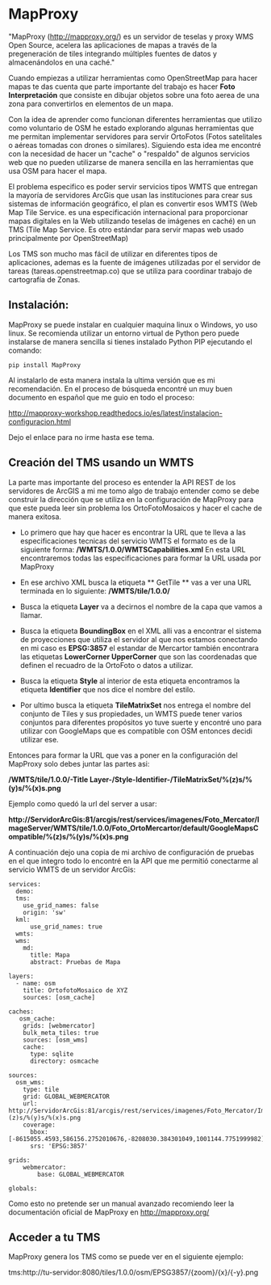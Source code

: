 # MapProxy

"MapProxy (http://mapproxy.org/) es un servidor de teselas y proxy WMS Open Source, acelera las aplicaciones de mapas a través de la pregeneración de tiles integrando múltiples fuentes de datos y almacenándolos en una caché."

Cuando empiezas a utilizar herramientas como OpenStreetMap para hacer mapas te das cuenta que parte importante del trabajo es hacer **Foto Interpretación** que consiste en dibujar objetos sobre una foto aerea de una zona para convertirlos en elementos de un mapa.

Con la idea de aprender como funcionan diferentes herramientas que utilizo como voluntario de OSM he estado explorando algunas herramientas que me permitan implementar servidores para servir OrtoFotos (Fotos satelitales o aéreas tomadas con drones o similares). Siguiendo esta idea me encontré con la necesidad de hacer un "cache" o "respaldo" de algunos servicios web que no pueden utilizarse de manera sencilla en las herramientas que usa OSM para hacer el mapa.

El problema especifico es poder servir servicios tipos WMTS que entregan la mayoría de servidores ArcGis que usan las instituciones para crear sus sistemas de información geográfico, el plan es convertir esos WMTS (Web Map Tile Service. es una especificación internacional para proporcionar mapas digitales en la Web utilizando teselas de imágenes en caché) en un TMS (Tile Map Service. Es otro estándar para servir mapas web usado principalmente por OpenStreetMap)

Los TMS son mucho mas fácil de utilizar en diferentes tipos de aplicaciones, ademas es la fuente de imágenes utilizadas por el servidor de tareas (tareas.openstreetmap.co) que se utiliza para coordinar trabajo de cartografía de Zonas.

## Instalación:

MapProxy se puede instalar en cualquier maquina linux o Windows, yo uso linux. Se recomienda utilizar un entorno virtual de Python pero puede instalarse de manera sencilla si tienes instalado Python PIP ejecutando el comando:

`pip install MapProxy` 

Al instalarlo de esta manera instala la ultima versión que es mi recomendación. 
En el proceso de búsqueda encontré un muy buen documento en español que me guio en todo el proceso:

http://mapproxy-workshop.readthedocs.io/es/latest/instalacion-configuracion.html

Dejo el enlace para no irme hasta ese tema.


## Creación del TMS usando un WMTS

La parte mas importante del proceso es entender la API REST de los servidores de ArcGIS a mi me tomo algo de trabajo entender como se debe construir la dirección que se utiliza en la configuración de MapProxy para que este pueda leer sin problema los OrtoFotoMosaicos y hacer el cache de manera exitosa. 

- Lo primero que hay que hacer es encontrar la URL que te lleva a las especificaciones tecnicas del servicio WMTS el formato es de la siguiente forma: **/WMTS/1.0.0/WMTSCapabilities.xml** 
En esta URL encontraremos todas las especificaciones para formar la URL usada por MapProxy

- En ese archivo XML busca la etiqueta ** GetTile ** vas a ver una URL terminada en lo siguiente: **/WMTS/tile/1.0.0/**

- Busca la etiqueta **Layer** va a decirnos el nombre de la capa que vamos a llamar.

- Busca la etiqueta **BoundingBox** en el XML alli vas a encontrar el sistema de proyecciones que utiliza el servidor al que nos estamos conectando en mi caso es **EPSG:3857** el estandar de Mercartor también encontrara las etiquetas **LowerCorner UpperCorner** que son las coordenadas que definen el recuadro de la OrtoFoto o datos a utilizar.

- Busca la etiqueta **Style** al interior de esta etiqueta encontramos la etiqueta **Identifier** que nos dice el nombre del estilo.

- Por ultimo busca la etiqueta **TileMatrixSet** nos entrega el nombre del conjunto de Tiles y sus propiedades, un WMTS puede tener varios conjuntos para diferentes propósitos yo tuve suerte y encontré uno para utilizar con GoogleMaps que es compatible con OSM entonces decidi utilizar ese.

Entonces para formar la URL que vas a poner en la configuración del MapProxy solo debes juntar las partes asi:

**/WMTS/tile/1.0.0/-Title Layer-/Style-Identifier-/TileMatrixSet/%(z)s/%(y)s/%(x)s.png**

Ejemplo como quedó la url del server a usar:

**http://ServidorArcGis:81/arcgis/rest/services/imagenes/Foto_Mercator/ImageServer/WMTS/tile/1.0.0/Foto_OrtoMercartor/default/GoogleMapsCompatible/%(z)s/%(y)s/%(x)s.png**

A continuación dejo una copia de mi archivo de configuración de pruebas en el que integro todo lo encontré en la API que me permitió conectarme al servicio WMTS de un servidor ArcGis:

```
services:
  demo:
  tms:
    use_grid_names: false
    origin: 'sw'
  kml:
      use_grid_names: true
  wmts:
  wms:
    md:
      title: Mapa
      abstract: Pruebas de Mapa

layers:
  - name: osm
    title: OrtofotoMosaico de XYZ
    sources: [osm_cache]

caches:
   osm_cache:
    grids: [webmercator]
    bulk_meta_tiles: true
    sources: [osm_wms]
    cache:
      type: sqlite
      directory: osmcache

sources:
  osm_wms:
    type: tile
    grid: GLOBAL_WEBMERCATOR
    url: http://ServidorArcGis:81/arcgis/rest/services/imagenes/Foto_Mercator/ImageServer/WMTS/tile/1.0.0/Foto_OrtoMercartor/default/GoogleMapsCompatible/%(z)s/%(y)s/%(x)s.png
    coverage:
      bbox: [-8615055.4593,586156.2752010676,-8208030.384301049,1001144.7751999982]
      srs: 'EPSG:3857'

grids:
    webmercator:
        base: GLOBAL_WEBMERCATOR

globals:

```

Como esto no pretende ser un manual avanzado recomiendo leer la documentación oficial de MapProxy en http://mapproxy.org/

## Acceder a tu TMS

MapProxy genera los TMS como se puede ver en el siguiente ejemplo:

tms:http://tu-servidor:8080/tiles/1.0.0/osm/EPSG3857/{zoom}/{x}/{-y}.png
